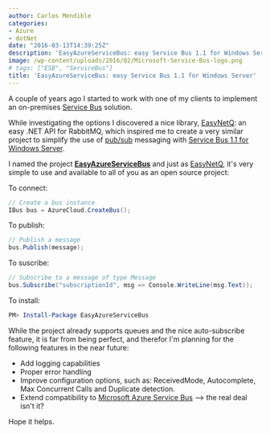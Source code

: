 ```yaml
---
author: Carlos Mendible
categories:
- Azure
- dotNet
date: "2016-03-13T14:39:25Z"
description: 'EasyAzureServiceBus: easy Service Bus 1.1 for Windows Server'
image: /wp-content/uploads/2016/02/Microsoft-Service-Bus-logo.png
# tags: ["ESB", "ServiceBus"]
title: 'EasyAzureServiceBus: easy Service Bus 1.1 for Windows Server'
---
```

A couple of years ago I started to work with one of my clients to implement an on-premises <a href="https://en.wikipedia.org/wiki/Enterprise_service_bus" target="_blank">Service Bus</a> solution.

While investigating the options I discovered a nice library, <a href="http://easynetq.com" target="_blank">EasyNetQ</a>: an easy .NET API for RabbitMQ, which inspired me to create a very similar project to simplify the use of <a href="https://en.wikipedia.org/wiki/Publishâ€“subscribe_pattern" target="_blank">pub/sub</a> messaging with <a href="https://msdn.microsoft.com/en-us/library/dn282144.aspx" target="_blank">Service Bus 1.1 for Windows Server</a>.

I named the project <a style="font-weight: bold;" href="https://github.com/cmendible/EasyAzureServiceBus" target="_blank">EasyAzureServiceBus</a> and just as <a href="http://easynetq.com" target="_blank">EasyNetQ</a>, it's very simple to use and available to all of you as an open source project:


To connect:

``` csharp
// Create a bus instance
IBus bus = AzureCloud.CreateBus();
```

To publish:

``` csharp
// Publish a message
bus.Publish(message);
``` 


To suscribe:

``` csharp
// Subscribe to a message of type Message
bus.Subscribe("subscriptionId", msg => Console.WriteLine(msg.Text));
``` 
  
To install:

``` powershell
PM> Install-Package EasyAzureServiceBus
``` 

While the project already supports queues and the nice auto-subscribe feature,  it is far from being perfect, and therefor I'm planning for the following features in the near future:

  * Add logging capabilities
  * Proper error handling
  * Improve configuration options, such as: ReceivedMode, Autocomplete, Max Concurrent Calls and Duplicate detection.
  * Extend compatibility to <a href="https://azure.microsoft.com/en-us/documentation/articles/service-bus-fundamentals-hybrid-solutions/" target="_blank">Microsoft Azure Service Bus</a> &#8211;> the real deal isn't it?

Hope it helps.